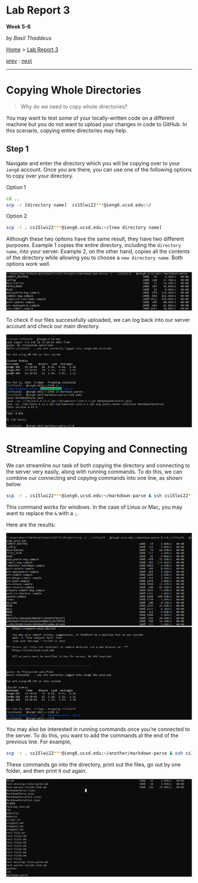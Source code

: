 # Lab Report 3
**Week 5-6**

*by Basil Thaddeus*

[Home](https://basilthaddeus.github.io/cse15l-lab-reports/) > [Lab Report 3](https://basilthaddeus.github.io/cse15l-lab-reports/lab-report-3-week-6.html)

[prev](https://basilthaddeus.github.io/cse15l-lab-reports/lab-report-2-week-4.html) : [next](https://basilthaddeus.github.io/cse15l-lab-reports/lab-report-4-week-8.html)

---

# Copying Whole Directories

> Why do we need to copy whole directories?

You may want to test some of your locally-written code on a different machine but you do not want to upload your changes in code to GitHub. In this scenario, copying entire directories may help.

## Step 1

Navigate and enter the directory which you will be copying over to your `ieng6` account. Once you are there, you can use one of the following options to copy over your directory.

Option 1
```bash
cd ..
scp -r [directory name]  cs15lwi22***@ieng6.ucsd.edu:~/
```

Option 2
```bash
scp -r . cs15lwi22***@ieng6.ucsd.edu:~/[new directory name]
```

Although these two options have the same result, they have two different purposes. Example 1 copies the entire directory, including the `directory name`, into your server. Example 2, on the other hand, copies all the contents of the directory while allowing you to choose a `new directory name`. Both options work well.

![Image](images/scp_directory.png)

To check if our files successfully uploaded, we can log back into our server account and check our main directory.

![Image](images/scp-post.png)

# Streamline Copying and Connecting

We can streamline our task of both copying the directory and connecting to the server very easily, along with running commands. To do this, we can combine our connecting and copying commands into one line, as shown below

```bash
scp -r . cs15lwi22***@ieng6.ucsd.edu:~/markdown-parse & ssh cs15lwi22***@ieng6.ucsd.edu
```

This command works for windows. In the case of Linux or Mac, you may want to replace the `&` with a `;`.

Here are the results:

![Image](images/scp-p1.png)
![Image](images/scp-p2.png)

You may also be interested in running commands once you're connected to the server. To do this, you want to add the commands at the end of the previous line. For example,

```bash
scp -r . cs15lwi22***@ieng6.ucsd.edu:~/another/markdown-parse & ssh cs15lwi22***@ieng6.ucsd.edu "cd markdown-parse; ls; cd; ls"
```

These commands go into the directory, print out the files, go out by one folder, and then print it out again.

![Image](images/final_result.png)